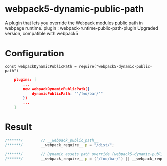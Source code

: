 # webpack5-dynamic-public-path

A plugin that lets you override the Webpack modules public path in webpage runtime.
plugin : webpack-runtime-public-path-plugin Upgraded version, compatible with webpack5
# Configuration

```
const webpackDynamicPublicPath = require("webpack5-dynamic-public-path")
```

```json
    plugins: [
        ...
        new webpackDynamicPublicPath({
            dynamicPublicPath: "'/foo/bar/'"
        })
        ...
    ]
```

# Result

```js
/******/        // __webpack_public_path__
/******/        __webpack_require__.p = "/dist/";

/******/        // Dynamic assets path override (webpack5-dynamic-public-path)
/******/        __webpack_require__.p = ('/foo/bar/') || __webpack_require__.p;

```